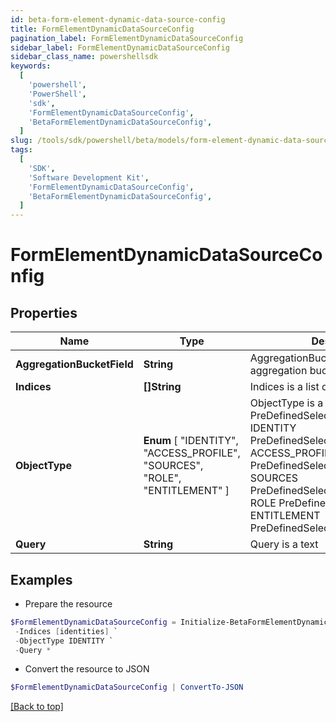 ```yaml
---
id: beta-form-element-dynamic-data-source-config
title: FormElementDynamicDataSourceConfig
pagination_label: FormElementDynamicDataSourceConfig
sidebar_label: FormElementDynamicDataSourceConfig
sidebar_class_name: powershellsdk
keywords:
  [
    'powershell',
    'PowerShell',
    'sdk',
    'FormElementDynamicDataSourceConfig',
    'BetaFormElementDynamicDataSourceConfig',
  ]
slug: /tools/sdk/powershell/beta/models/form-element-dynamic-data-source-config
tags:
  [
    'SDK',
    'Software Development Kit',
    'FormElementDynamicDataSourceConfig',
    'BetaFormElementDynamicDataSourceConfig',
  ]
---
```


# FormElementDynamicDataSourceConfig

## Properties

| Name | Type | Description | Notes |
| --- | --- | --- | --- |
| **AggregationBucketField** | **String** | AggregationBucketField is the aggregation bucket field name | [optional] |
| **Indices** | **[]String** | Indices is a list of indices to use | [optional] |
| **ObjectType** | **Enum** [ "IDENTITY", "ACCESS_PROFILE", "SOURCES", "ROLE", "ENTITLEMENT" ] | ObjectType is a PreDefinedSelectOption value IDENTITY PreDefinedSelectOptionIdentity ACCESS_PROFILE PreDefinedSelectOptionAccessProfile SOURCES PreDefinedSelectOptionSources ROLE PreDefinedSelectOptionRole ENTITLEMENT PreDefinedSelectOptionEntitlement | [optional] |
| **Query** | **String** | Query is a text | [optional] |

## Examples

- Prepare the resource

```powershell
$FormElementDynamicDataSourceConfig = Initialize-BetaFormElementDynamicDataSourceConfig  -AggregationBucketField attributes.cloudStatus.exact `
 -Indices [identities] `
 -ObjectType IDENTITY `
 -Query *
```

- Convert the resource to JSON

```powershell
$FormElementDynamicDataSourceConfig | ConvertTo-JSON
```

[[Back to top]](#)
